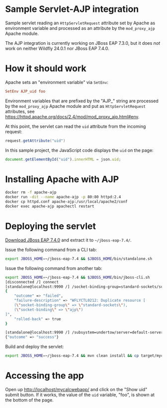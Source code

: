 Sample Servlet-AJP integration
===

Sample servlet reading an `HttpServletRequest` attribute set by Apache as environment variable and
processed as an attribute by the `mod_proxy_ajp` Apache module.

The AJP integration is currently working on JBoss EAP 7.3.0, but it does *not* work
on neither Wildfly 24.0.1 nor JBoss EAP 7.4.0.

How it should work
===

Apache sets an "environment variable" via `SetEnv`:

```conf
SetEnv AJP_uid foo
```

Environment variables that are prefixed by the "AJP_" string are processed by the `mod_proxy_ajp` Apache
module and put as `HttpServletRequest` attributes, see <https://httpd.apache.org/docs/2.4/mod/mod_proxy_ajp.html#env>.

At this point, the servlet can read the `uid` attribute from the incoming request:

```java
request.getAttribute("uid")
```

In this sample project, the JavaScript code displays the `uid` on the page:

```javascript
document.getElementById("uid").innerHTML = json.uid;
```

Installing Apache with AJP
===

```bash
docker rm -f apache-ajp 
docker run -dit --name apache-ajp -p 80:80 httpd:2.4
docker cp httpd.conf apache-ajp:/usr/local/apache2/conf
docker exec apache-ajp apachectl restart
```

Deploying the servlet
===

[Download JBoss EAP 7.4.0](https://developers.redhat.com/content-gateway/file/jboss-eap-7.4.0.zip)
and extract it to `~/jboss-eap-7.4/`.

Issue the following command from a CLI tab:

```bash
export JBOSS_HOME=~/jboss-eap-7.4 && $JBOSS_HOME/bin/standalone.sh
```

Issue the following command from another tab:

```bash
export JBOSS_HOME=~/jboss-eap-7.4 && $JBOSS_HOME/bin/jboss-cli.sh
[disconnected /] connect
[standalone@localhost:9990 /] /socket-binding-group=standard-sockets/socket-binding=ajp:add(port=8009)
{
    "outcome" => "failed",
    "failure-description" => "WFLYCTL0212: Duplicate resource [
    (\"socket-binding-group\" => \"standard-sockets\"),
    (\"socket-binding\" => \"ajp\")
]",
    "rolled-back" => true
}

[standalone@localhost:9990 /] /subsystem=undertow/server=default-server/ajp-listener=myListener:add(socket-binding=ajp, scheme=http, enabled=true)
{"outcome" => "success"}
```

Build and deploy the servlet:

```bash
export JBOSS_HOME=~/jboss-eap-7.4 && mvn clean install && cp target/mycalcwebapp.war $JBOSS_HOME/standalone/deployments
```

Accessing the app
===

Open up <http://localhost/mycalcwebapp/> and click on the "Show uid" submit button.
If it works, the value of the `uid` variable, "foo", is shown at the bottom of the page.